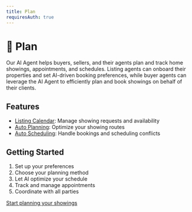 ```yaml
---
title: Plan
requiresAuth: true
---
```

# 📅 Plan

Our AI Agent helps buyers, sellers, and their agents plan and track home showings, appointments, and schedules. Listing agents can onboard their properties and set AI-driven booking preferences, while buyer agents can leverage the AI Agent to efficiently plan and book showings on behalf of their clients.

## Features

- [Listing Calendar](listing-calendar.md): Manage showing requests and availability
- [Auto Planning](auto-planning.md): Optimize your showing routes
- [Auto Scheduling](auto-scheduling.md): Handle bookings and scheduling conflicts

## Getting Started

1. Set up your preferences
2. Choose your planning method
3. Let AI optimize your schedule
4. Track and manage appointments
5. Coordinate with all parties

[Start planning your showings](#) 